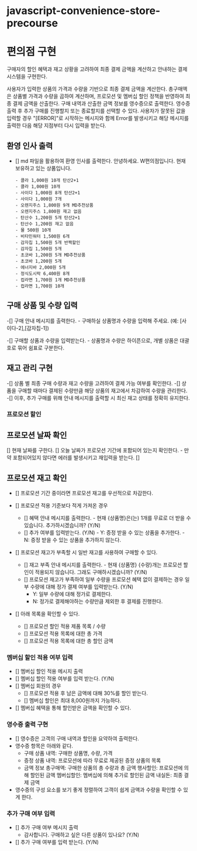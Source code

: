 # javascript-convenience-store-precourse

# 편의점 구현

구매자의 할인 혜택과 재고 상황을 고려하여 최종 결제 금액을 계산하고 안내하는 결제 시스템을 구현한다.

사용자가 입력한 상품의 가격과 수량을 기반으로 최종 결제 금액을 계산한다.
총구매액은 상품별 가격과 수량을 곱하여 계산하며, 프로모션 및 멤버십 할인 정책을 반영하여 최종 결제 금액을 산출한다.
구매 내역과 산출한 금액 정보를 영수증으로 출력한다.
영수증 출력 후 추가 구매를 진행할지 또는 종료할지를 선택할 수 있다.
사용자가 잘못된 값을 입력할 경우 "[ERROR]"로 시작하는 메시지와 함께 Error를 발생시키고 해당 메시지를 출력한 다음 해당 지점부터 다시 입력을 받는다.

## 환영 인사 출력

- [] md 파일을 활용하여 환영 인사를 출력한다.
  안녕하세요. W편의점입니다.
  현재 보유하고 있는 상품입니다.

      - 콜라 1,000원 10개 탄산2+1
      - 콜라 1,000원 10개
      - 사이다 1,000원 8개 탄산2+1
      - 사이다 1,000원 7개
      - 오렌지주스 1,800원 9개 MD추천상품
      - 오렌지주스 1,800원 재고 없음
      - 탄산수 1,200원 5개 탄산2+1
      - 탄산수 1,200원 재고 없음
      - 물 500원 10개
      - 비타민워터 1,500원 6개
      - 감자칩 1,500원 5개 반짝할인
      - 감자칩 1,500원 5개
      - 초코바 1,200원 5개 MD추천상품
      - 초코바 1,200원 5개
      - 에너지바 2,000원 5개
      - 정식도시락 6,400원 8개
      - 컵라면 1,700원 1개 MD추천상품
      - 컵라면 1,700원 10개

## 구매 상품 및 수량 입력

-[] 구매 안내 메시지를 출력한다. - 구매하실 상품명과 수량을 입력해 주세요. (예: [사이다-2],[감자칩-1])

-[] 구매할 상품과 수량을 입력받는다. - 상품명과 수량은 하이픈으로, 개별 상품은 대괄호로 묶어 쉼표로 구분한다.

## 재고 관리 구현

-[] 상품 별 최종 구매 수량과 재고 수량을 고려하여 결제 가능 여부를 확인한다.
-[] 상품을 구매할 때마다 결제된 수량만큼 해당 상품의 재고에서 차감하여 수량을 관리한다.
-[] 이후, 추가 구매를 위해 안내 메시지를 출력할 시 최신 재고 상태를 정확히 유지한다.

### 프로모션 할인

## 프로모션 날짜 확인

[] 현재 날짜를 구한다.
[] 오늘 날짜가 프로모션 기간에 포함되어 있는지 확인한다. - 만약 포함되어있지 않다면 에러를 발생시키고 재입력을 받는다.
[]

## 프로모션 재고 확인

- [] 프로모션 기간 중이라면 프로모션 재고를 우선적으로 차감한다.

- [] 프로모션 적용 기준보다 적게 가져온 경우

  - [] 혜택 안내 메시지를 출력한다. - 현재 {상품명}은(는) 1개를 무료로 더 받을 수 있습니다. 추가하시겠습니까? (Y/N)
  - [] 추가 여부를 입력받는다. (Y/N) - Y: 증정 받을 수 있는 상품을 추가한다. - N: 증정 받을 수 있는 상품을 추가하지 않는다.

- [] 프로모션 재고가 부족할 시 일반 재고를 사용하여 구매할 수 있다.
  - [] 재고 부족 안내 메시지를 출력한다. - 현재 {상품명} {수량}개는 프로모션 할인이 적용되지 않습니다. 그래도 구매하시겠습니까? (Y/N)
  - [] 프로모션 재고가 부족하여 일부 수량을 프로모션 혜택 없이 결제하는 경우 일부 수량에 대해 정가 결제 여부를 입력받는다. (Y/N)
    - Y: 일부 수량에 대해 정가로 결제한다.
    - N: 정가로 결제해야하는 수량만큼 제외한 후 결제를 진행한다.
- [] 아래 목록을 확인할 수 있다.
  - [] 프로모션 할인 적용 제품 목록 / 수량
  - [] 프로모션 적용 목록에 대한 총 가격
  - [] 프로모션 적용 목록에 대한 총 할인 금액

### 멤버십 할인 적용 여부 입력

- [] 멤버십 할인 적용 메시지 출력
- [] 멤버십 할인 적용 여부를 입력 받는다. (Y/N)
- [] 멤버십 회원의 경우
  - [] 프로모션 적용 후 남은 금액에 대해 30%를 할인 받는다.
  - [] 멤버십 할인은 최대 8,000원까지 가능하다.
- [] 멤버십 혜택을 통해 할인받은 금액을 확인할 수 있다.

### 영수증 출력 구현

- [] 영수증은 고객의 구매 내역과 할인을 요약하여 출력한다.
- 영수증 항목은 아래와 같다.
  - 구매 상품 내역: 구매한 상품명, 수량, 가격
  - 증정 상품 내역: 프로모션에 따라 무료로 제공된 증정 상품의 목록
  - 금액 정보
    총구매액: 구매한 상품의 총 수량과 총 금액
    행사할인: 프로모션에 의해 할인된 금액
    멤버십할인: 멤버십에 의해 추가로 할인된 금액
    내실돈: 최종 결제 금액
- 영수증의 구성 요소를 보기 좋게 정렬하여 고객이 쉽게 금액과 수량을 확인할 수 있게 한다.

### 추가 구매 여부 입력

- [] 추가 구매 여부 메시지 출력
  - 감사합니다. 구매하고 싶은 다른 상품이 있나요? (Y/N)
- [] 추가 구매 여부를 입력 받는다. (Y/N)
